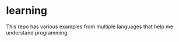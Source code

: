# learning
This repo has various examples from multiple languages that help me understand programming.
